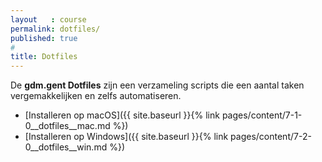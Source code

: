 ```yaml
---
layout   : course
permalink: dotfiles/
published: true
#
title: Dotfiles
---
```


De **gdm.gent Dotfiles** zijn een verzameling scripts die een aantal taken vergemakkelijken en zelfs automatiseren.

 - [Installeren op macOS]({{ site.baseurl }}{% link pages/content/7-1-0__dotfiles__mac.md %})
 - [Installeren op Windows]({{ site.baseurl }}{% link pages/content/7-2-0__dotfiles__win.md %})